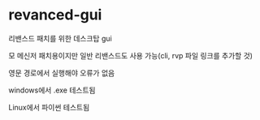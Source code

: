 # revanced-gui
리밴스드 패치를 위한 데스크탑 gui

모 메신저 패치용이지만 일반 리밴스드도 사용 가능(cli, rvp 파일 링크를 추가할 것)

영문 경로에서 실행해야 오류가 없음

windows에서 .exe 테스트됨

Linux에서 파이썬 테스트됨